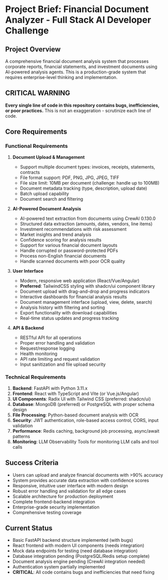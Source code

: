 # Project Brief: Financial Document Analyzer - Full Stack AI Developer Challenge

## Project Overview

A comprehensive financial document analysis system that processes corporate reports, financial statements, and investment documents using AI-powered analysis agents. This is a production-grade system that requires enterprise-level thinking and implementation.

## CRITICAL WARNING

**Every single line of code in this repository contains bugs, inefficiencies, or poor practices.** This is not an exaggeration - scrutinize each line of code.

## Core Requirements

### Functional Requirements

1. **Document Upload & Management**

   - Support multiple document types: invoices, receipts, statements, contracts
   - File format support: PDF, PNG, JPG, JPEG, TIFF
   - File size limit: 10MB per document (challenge: handle up to 100MB)
   - Document metadata tracking (type, description, upload date)
   - Batch upload capability
   - Document search and filtering

2. **AI-Powered Document Analysis**

   - AI-powered text extraction from documents using CrewAI 0.130.0
   - Structured data extraction (amounts, dates, vendors, line items)
   - Investment recommendations with risk assessment
   - Market insights and trend analysis
   - Confidence scoring for analysis results
   - Support for various financial document layouts
   - Handle corrupted or password-protected PDFs
   - Process non-English financial documents
   - Handle scanned documents with poor OCR quality

3. **User Interface**

   - Modern, responsive web application (React/Vue/Angular)
   - **Preferred**: TailwindCSS styling with shadcn/ui component library
   - Document upload with drag-and-drop and progress indicators
   - Interactive dashboards for financial analysis results
   - Document management interface (upload, view, delete, search)
   - Analysis history with filtering and sorting
   - Export functionality with download capabilities
   - Real-time status updates and progress tracking

4. **API & Backend**
   - RESTful API for all operations
   - Proper error handling and validation
   - Request/response logging
   - Health monitoring
   - API rate limiting and request validation
   - Input sanitization and file upload security

### Technical Requirements

1. **Backend**: FastAPI with Python 3.11.x
2. **Frontend**: React with TypeScript and Vite (or Vue.js/Angular)
3. **UI Components**: Radix UI with Tailwind CSS (preferred: shadcn/ui)
4. **Database**: MongoDB (preferred) or PostgreSQL with proper schema design
5. **File Processing**: Python-based document analysis with OCR
6. **Security**: JWT authentication, role-based access control, CORS, input validation
7. **Performance**: Redis caching, background job processing, async/await patterns
8. **Monitoring**: LLM Observability Tools for monitoring LLM calls and tool calls

## Success Criteria

- Users can upload and analyze financial documents with >90% accuracy
- System provides accurate data extraction with confidence scores
- Responsive, intuitive user interface with modern design
- Robust error handling and validation for all edge cases
- Scalable architecture for production deployment
- Complete frontend-backend integration
- Enterprise-grade security implementation
- Comprehensive testing coverage

## Current Status

- Basic FastAPI backend structure implemented (with bugs)
- React frontend with modern UI components (needs integration)
- Mock data endpoints for testing (need database integration)
- Database integration pending (PostgreSQL/Redis setup complete)
- Document analysis engine pending (CrewAI integration needed)
- Authentication system partially implemented
- **CRITICAL**: All code contains bugs and inefficiencies that need fixing
